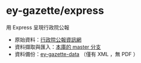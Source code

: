 # ey-gazette/express
用 Express 呈現行政院公報

* 原始資料：[行政院公報資訊網](http://gazette.nat.gov.tw/egFront/OpenData/help.jsp)
* 資料擷取與匯入：[本庫的 master 分支](https://github.com/kong0107/ey-gazette/tree/master)
* 資料備份：[ey-gazette-data](https://github.com/kong0107/ey-gazette-data) （僅有 XML ，無 PDF ）
